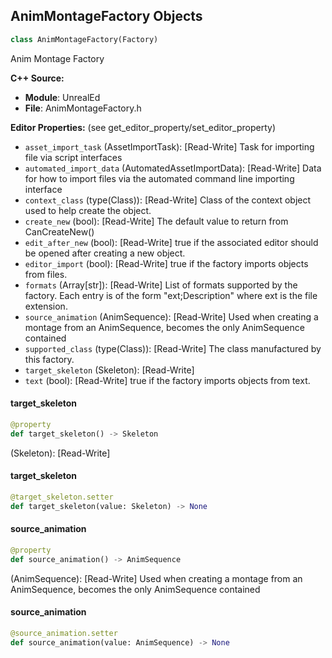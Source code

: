 ## AnimMontageFactory Objects

```python
class AnimMontageFactory(Factory)
```

Anim Montage Factory

**C++ Source:**

- **Module**: UnrealEd
- **File**: AnimMontageFactory.h

**Editor Properties:** (see get_editor_property/set_editor_property)

- ``asset_import_task`` (AssetImportTask):  [Read-Write] Task for importing file via script interfaces
- ``automated_import_data`` (AutomatedAssetImportData):  [Read-Write] Data for how to import files via the automated command line importing interface
- ``context_class`` (type(Class)):  [Read-Write] Class of the context object used to help create the object.
- ``create_new`` (bool):  [Read-Write] The default value to return from CanCreateNew()
- ``edit_after_new`` (bool):  [Read-Write] true if the associated editor should be opened after creating a new object.
- ``editor_import`` (bool):  [Read-Write] true if the factory imports objects from files.
- ``formats`` (Array[str]):  [Read-Write] List of formats supported by the factory. Each entry is of the form "ext;Description" where ext is the file extension.
- ``source_animation`` (AnimSequence):  [Read-Write] Used when creating a montage from an AnimSequence, becomes the only AnimSequence contained
- ``supported_class`` (type(Class)):  [Read-Write] The class manufactured by this factory.
- ``target_skeleton`` (Skeleton):  [Read-Write]
- ``text`` (bool):  [Read-Write] true if the factory imports objects from text.

<a id="unreal.AnimMontageFactory.target_skeleton"></a>

#### target_skeleton

```python
@property
def target_skeleton() -> Skeleton
```

(Skeleton):  [Read-Write]

<a id="unreal.AnimMontageFactory.target_skeleton"></a>

#### target_skeleton

```python
@target_skeleton.setter
def target_skeleton(value: Skeleton) -> None
```

<a id="unreal.AnimMontageFactory.source_animation"></a>

#### source_animation

```python
@property
def source_animation() -> AnimSequence
```

(AnimSequence):  [Read-Write] Used when creating a montage from an AnimSequence, becomes the only AnimSequence contained

<a id="unreal.AnimMontageFactory.source_animation"></a>

#### source_animation

```python
@source_animation.setter
def source_animation(value: AnimSequence) -> None
```

<a id="unreal.AnimSeqExportOption"></a>